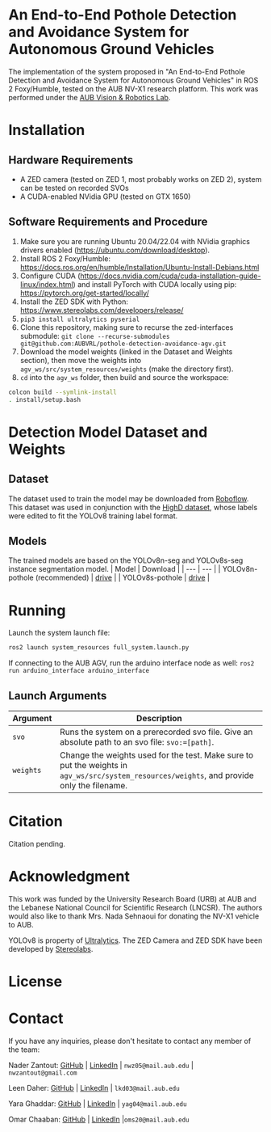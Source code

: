 # An End-to-End Pothole Detection and Avoidance System for Autonomous Ground Vehicles

The implementation of the system proposed in "An End-to-End Pothole Detection and Avoidance System for Autonomous Ground Vehicles" in ROS 2 Foxy/Humble, tested on the AUB NV-X1 research platform. This work was performed under the [AUB Vision & Robotics Lab](https://sites.aub.edu.lb/vrlab/).

# Installation

## Hardware Requirements

- A ZED camera (tested on ZED 1, most probably works on ZED 2), system can be tested on recorded SVOs
- A CUDA-enabled NVidia GPU (tested on GTX 1650)

## Software Requirements and Procedure

1. Make sure you are running Ubuntu 20.04/22.04 with NVidia graphics drivers enabled (<https://ubuntu.com/download/desktop>).
2. Install ROS 2 Foxy/Humble: <https://docs.ros.org/en/humble/Installation/Ubuntu-Install-Debians.html>
3. Configure CUDA (<https://docs.nvidia.com/cuda/cuda-installation-guide-linux/index.html>) and install PyTorch with CUDA locally using pip: <https://pytorch.org/get-started/locally/>
4. Install the ZED SDK with Python: <https://www.stereolabs.com/developers/release/>
5. `pip3 install ultralytics pyserial`
6. Clone this repository, making sure to recurse the zed-interfaces submodule: `git clone --recurse-submodules git@github.com:AUBVRL/pothole-detection-avoidance-agv.git`
7. Download the model weights (linked in the Dataset and Weights section), then move the weights into `agv_ws/src/system_resources/weights` (make the directory first).
8. `cd` into the `agv_ws` folder, then build and source the workspace:

```bash
colcon build --symlink-install
. install/setup.bash
```

# Detection Model Dataset and Weights

## Dataset

The dataset used to train the model may be downloaded from [Roboflow](https://universe.roboflow.com/pothole-vsmtu/potholes-and-roads-instance-segmentation). This dataset was used in conjunction with the [HighD dataset](https://www.highd-dataset.com/), whose labels were edited to fit the YOLOv8 training label format.

## Models

The trained models are based on the YOLOv8n-seg and YOLOv8s-seg instance segmentation model.
| Model | Download |
| --- | --- |
| YOLOv8n-pothole (recommended) | [drive](https://drive.google.com/uc?id=1JF5LX9Jw1kT490nuOcYS9uMPxiKE0Jl8&export=download) |
| YOLOv8s-pothole | [drive](https://drive.google.com/uc?id=1mfwCtO5QUO8QcK-GbM2-4vC8yzChlRJO&export=download) |

# Running

Launch the system launch file:

```bash
ros2 launch system_resources full_system.launch.py
```

If connecting to the AUB AGV, run the arduino interface node as well: `ros2 run arduino_interface arduino_interface`

## Launch Arguments

| Argument | Description |
| --- | --- |
| `svo` | Runs the system on a prerecorded svo file. Give an absolute path to an svo file: `svo:=[path]`. |
| `weights` | Change the weights used for the test. Make sure to put the weights in `agv_ws/src/system_resources/weights`, and provide only the filename. |

# Citation

Citation pending.

# Acknowledgment

This work was funded by the University Research Board (URB) at AUB and the Lebanese National Council for Scientific Research (LNCSR). The authors would also like to thank Mrs. Nada Sehnaoui for donating the NV-X1 vehicle to AUB.

YOLOv8 is property of [Ultralytics](https://ultralytics.com/yolov8). The ZED Camera and ZED SDK have been developed by [Stereolabs](https://www.stereolabs.com/).

# License



# Contact

If you have any inquiries, please don't hesitate to contact any member of the team:

Nader Zantout: [GitHub](https://github.com/SpicePlusPlus) | [LinkedIn](https://www.linkedin.com/in/nader-zantout/) | `nwz05@mail.aub.edu` | `nwzantout@gmail.com`

Leen Daher: [GitHub](https://github.com/Line-D) | [LinkedIn](https://www.linkedin.com/in/leen-daher-513103216/) | `lkd03@mail.aub.edu`

Yara Ghaddar: [GitHub](https://github.com/yaraghaddar) | [LinkedIn](https://www.linkedin.com/in/yara-ghaddar-27b41518b/) | `yag04@mail.aub.edu`

Omar Chaaban: [GitHub](https://github.com/OmSh01) | [LinkedIn](https://www.linkedin.com/in/omar-shaaban-01500322a/) |`oms20@mail.aub.edu`
